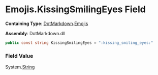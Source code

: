 # Emojis\.KissingSmilingEyes Field

**Containing Type**: [DotMarkdown](../../README.md)\.[Emojis](../README.md)

**Assembly**: DotMarkdown\.dll

```csharp
public const string KissingSmilingEyes = ":kissing_smiling_eyes:"
```

### Field Value

System\.[String](https://docs.microsoft.com/en-us/dotnet/api/system.string)